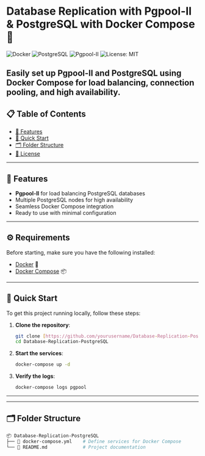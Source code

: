 # Database Replication with Pgpool-II & PostgreSQL with Docker Compose 🚀

![Docker](https://img.shields.io/badge/docker-ready-blue)
![PostgreSQL](https://img.shields.io/badge/postgresql-v14-blue)
![Pgpool-II](https://img.shields.io/badge/pgpool--ii-ready-yellowgreen)
![License: MIT](https://img.shields.io/badge/License-MIT-green)

Easily set up **Pgpool-II** and **PostgreSQL** using Docker Compose for load balancing, connection pooling, and high availability.
---

## 📋 Table of Contents

- [🌟 Features](#-features)
- [🚀 Quick Start](#-quick-start)
- [🗂️ Folder Structure](#️-folder-structure)
- [📝 License](#-license)

---



## 🌟 Features

- **Pgpool-II** for load balancing PostgreSQL databases
- Multiple PostgreSQL nodes for high availability
- Seamless Docker Compose integration
- Ready to use with minimal configuration

---

## ⚙️ Requirements

Before starting, make sure you have the following installed:

- [Docker](https://docs.docker.com/get-docker/) 🐳
- [Docker Compose](https://docs.docker.com/compose/install/) 📦

---
## 🚀 Quick Start

To get this project running locally, follow these steps:

1. **Clone the repository**:
    ```bash
    git clone [https://github.com/yourusername/Database-Replication-PostgreSQL.git](https://github.com/Hisham2000/Database-Replication-PostgreSQL.git)
    cd Database-Replication-PostgreSQL
    ```

2. **Start the services**:
    ```bash
    docker-compose up -d
    ```

3. **Verify the logs**:
    ```bash
    docker-compose logs pgpool
    ```

---

---

## 🗂️ Folder Structure

```bash
📦 Database-Replication-PostgreSQL
├── 📄 docker-compose.yml    # Define services for Docker Compose
└── 📄 README.md             # Project documentation
```
